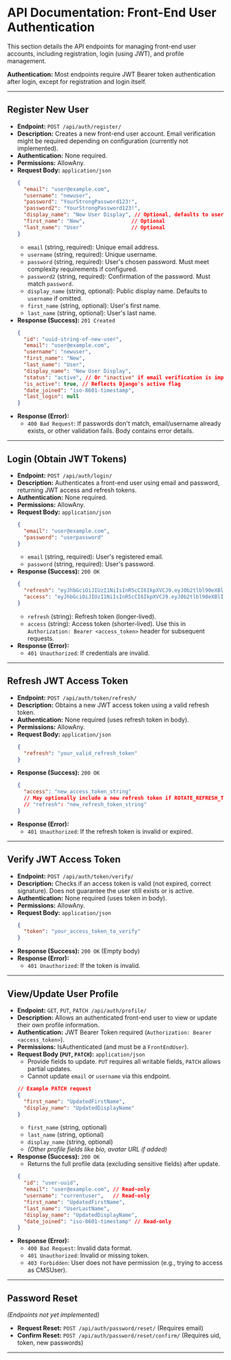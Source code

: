 # API Documentation: Front-End User Authentication

This section details the API endpoints for managing front-end user accounts, including registration, login (using JWT), and profile management.

**Authentication:** Most endpoints require JWT Bearer token authentication after login, except for registration and login itself.

---

## Register New User

*   **Endpoint:** `POST /api/auth/register/`
*   **Description:** Creates a new front-end user account. Email verification might be required depending on configuration (currently not implemented).
*   **Authentication:** None required.
*   **Permissions:** AllowAny.
*   **Request Body:** `application/json`
    ```json
    {
      "email": "user@example.com",
      "username": "newuser",
      "password": "YourStrongPassword123!",
      "password2": "YourStrongPassword123!",
      "display_name": "New User Display", // Optional, defaults to username
      "first_name": "New",               // Optional
      "last_name": "User"                // Optional
    }
    ```
    *   `email` (string, required): Unique email address.
    *   `username` (string, required): Unique username.
    *   `password` (string, required): User's chosen password. Must meet complexity requirements if configured.
    *   `password2` (string, required): Confirmation of the password. Must match `password`.
    *   `display_name` (string, optional): Public display name. Defaults to `username` if omitted.
    *   `first_name` (string, optional): User's first name.
    *   `last_name` (string, optional): User's last name.
*   **Response (Success):** `201 Created`
    ```json
    {
      "id": "uuid-string-of-new-user",
      "email": "user@example.com",
      "username": "newuser",
      "first_name": "New",
      "last_name": "User",
      "display_name": "New User Display",
      "status": "active", // Or "inactive" if email verification is implemented
      "is_active": true, // Reflects Django's active flag
      "date_joined": "iso-8601-timestamp",
      "last_login": null
    }
    ```
*   **Response (Error):**
    *   `400 Bad Request`: If passwords don't match, email/username already exists, or other validation fails. Body contains error details.

---

## Login (Obtain JWT Tokens)

*   **Endpoint:** `POST /api/auth/login/`
*   **Description:** Authenticates a front-end user using email and password, returning JWT access and refresh tokens.
*   **Authentication:** None required.
*   **Permissions:** AllowAny.
*   **Request Body:** `application/json`
    ```json
    {
      "email": "user@example.com",
      "password": "userpassword"
    }
    ```
    *   `email` (string, required): User's registered email.
    *   `password` (string, required): User's password.
*   **Response (Success):** `200 OK`
    ```json
    {
      "refresh": "eyJhbGciOiJIUzI1NiIsInR5cCI6IkpXVCJ9.eyJ0b2tlbl90eXBlIjoicmVmcmVzaCIsImV4cCI6MTcyODQ1ODk3MywiaWF0IjoxNzI4MzcyNTczLCJqdGkiOiI3Zj...",
      "access": "eyJhbGciOiJIUzI1NiIsInR5cCI6IkpXVCJ9.eyJ0b2tlbl90eXBlIjoiYWNjZXNzIiwiZXhwIjoxNzI4MzcyODczLCJpYXQiOjE3MjgzNzI1NzMsImp0aSI6IjNm..."
    }
    ```
    *   `refresh` (string): Refresh token (longer-lived).
    *   `access` (string): Access token (shorter-lived). Use this in `Authorization: Bearer <access_token>` header for subsequent requests.
*   **Response (Error):**
    *   `401 Unauthorized`: If credentials are invalid.

---

## Refresh JWT Access Token

*   **Endpoint:** `POST /api/auth/token/refresh/`
*   **Description:** Obtains a new JWT access token using a valid refresh token.
*   **Authentication:** None required (uses refresh token in body).
*   **Permissions:** AllowAny.
*   **Request Body:** `application/json`
    ```json
    {
      "refresh": "your_valid_refresh_token"
    }
    ```
*   **Response (Success):** `200 OK`
    ```json
    {
      "access": "new_access_token_string"
      // May optionally include a new refresh token if ROTATE_REFRESH_TOKENS is True
      // "refresh": "new_refresh_token_string"
    }
    ```
*   **Response (Error):**
    *   `401 Unauthorized`: If the refresh token is invalid or expired.

---

## Verify JWT Access Token

*   **Endpoint:** `POST /api/auth/token/verify/`
*   **Description:** Checks if an access token is valid (not expired, correct signature). Does not guarantee the user still exists or is active.
*   **Authentication:** None required (uses token in body).
*   **Permissions:** AllowAny.
*   **Request Body:** `application/json`
    ```json
    {
      "token": "your_access_token_to_verify"
    }
    ```
*   **Response (Success):** `200 OK` (Empty body)
*   **Response (Error):**
    *   `401 Unauthorized`: If the token is invalid.

---

## View/Update User Profile

*   **Endpoint:** `GET`, `PUT`, `PATCH /api/auth/profile/`
*   **Description:** Allows an authenticated front-end user to view or update their own profile information.
*   **Authentication:** JWT Bearer Token required (`Authorization: Bearer <access_token>`).
*   **Permissions:** IsAuthenticated (and must be a `FrontEndUser`).
*   **Request Body (`PUT`, `PATCH`):** `application/json`
    *   Provide fields to update. `PUT` requires all writable fields, `PATCH` allows partial updates.
    *   Cannot update `email` or `username` via this endpoint.
    ```json
    // Example PATCH request
    {
      "first_name": "UpdatedFirstName",
      "display_name": "UpdatedDisplayName"
    }
    ```
    *   `first_name` (string, optional)
    *   `last_name` (string, optional)
    *   `display_name` (string, optional)
    *   *(Other profile fields like bio, avatar URL if added)*
*   **Response (Success):** `200 OK`
    *   Returns the full profile data (excluding sensitive fields) after update.
    ```json
    {
      "id": "user-uuid",
      "email": "user@example.com", // Read-only
      "username": "currentuser",   // Read-only
      "first_name": "UpdatedFirstName",
      "last_name": "UserLastName",
      "display_name": "UpdatedDisplayName",
      "date_joined": "iso-8601-timestamp" // Read-only
    }
    ```
*   **Response (Error):**
    *   `400 Bad Request`: Invalid data format.
    *   `401 Unauthorized`: Invalid or missing token.
    *   `403 Forbidden`: User does not have permission (e.g., trying to access as CMSUser).

---

## Password Reset

*(Endpoints not yet implemented)*

*   **Request Reset:** `POST /api/auth/password/reset/` (Requires email)
*   **Confirm Reset:** `POST /api/auth/password/reset/confirm/` (Requires uid, token, new passwords)

---
